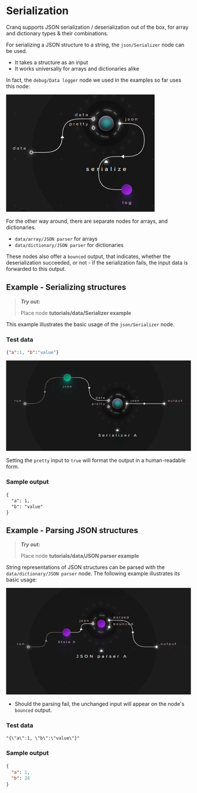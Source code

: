 # Serialization

Cranq supports JSON serialization / deserialization out of the box, for array and dictionary types & their combinations.

For serializing a JSON structure to a string, the ```json/Serializer``` node can be used.
- It takes a structure as an input
- It works universally for arrays and dictionaries alike

In fact, the ```debug/Data logger``` node we used in the examples so far uses this node:

![](images/2021-07-20-14-16-44.png)

For the other way around, there are separate nodes for arrays, and dictionaries.
- ```data/array/JSON parser``` for arrays
- ```data/dictionary/JSON parser``` for dictionaries

These nodes also offer a ```bounced``` output, that indicates, whether the deserialization succeeded, or not - if the serialization fails, the input data is forwarded to this output.

## Example - Serializing structures

> **_Try out:_**
>
> Place node **tutorials/data/Serializer example**

This example illustrates the basic usage of the ```json/Serializer``` node.

### Test data

```json
{"a":1, "b":"value"}
```

![](images/2021-07-20-14-18-21.png)

Setting the ```pretty``` input to ```true``` will format the output in a human-readable form.

### Sample output

```string
{
  "a": 1,
  "b": "value"
}
```

## Example - Parsing JSON structures

> **_Try out:_**
>
> Place node **tutorials/data/JSON parser example**

String representations of JSON structures can be parsed with the ```data/dictionary/JSON parser``` node. The following example illustrates its basic usage:

![](images/2021-08-03-18-34-01.png)

- Should the parsing fail, the unchanged input will appear on the node's ```bounced``` output.


### Test data

```string
"{\"a\":1, \"b\":\"value\"}"
```

### Sample output

```json
{
  "a": 1,
  "b": 24
}
```